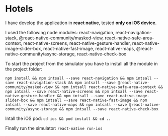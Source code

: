 # Hotels
I have develop the application in **react native**, tested **only on iOS device**.

I used the following node modules:
react-navigation, react-navigation-stack, @react-native-community/masked-view, react-native-safe-area-context,
react-native-screens, react-native-gesture-handler, react-native-image-slider-box, react-native-fast-image, react-native-maps, @react-native-community/async-storage, react-native-check-box

To start the project from the simulator you have to install all the module in the project folder:
```
npm install && npm intsall --save react-navigation && npm intsall --save react-navigation-stack && npm intsall --save @react-native-community/masked-view && npm intsall react-native-safe-area-context && npm intsall --save react-native-screens && npm intsall --save react-native-gesture-handler && npm intsall --save react-native-image-slider-box && npm intsall --save react-native-fast-image && npm intsall --save react-native-maps && npm intsall --save @react-native-community/async-storage && npm intsall --save react-native-check-box
```

Intall the iOS pod:
``` cd ios && pod install && cd .. ```

Finally run the simulator:
``` react-native run-ios ```